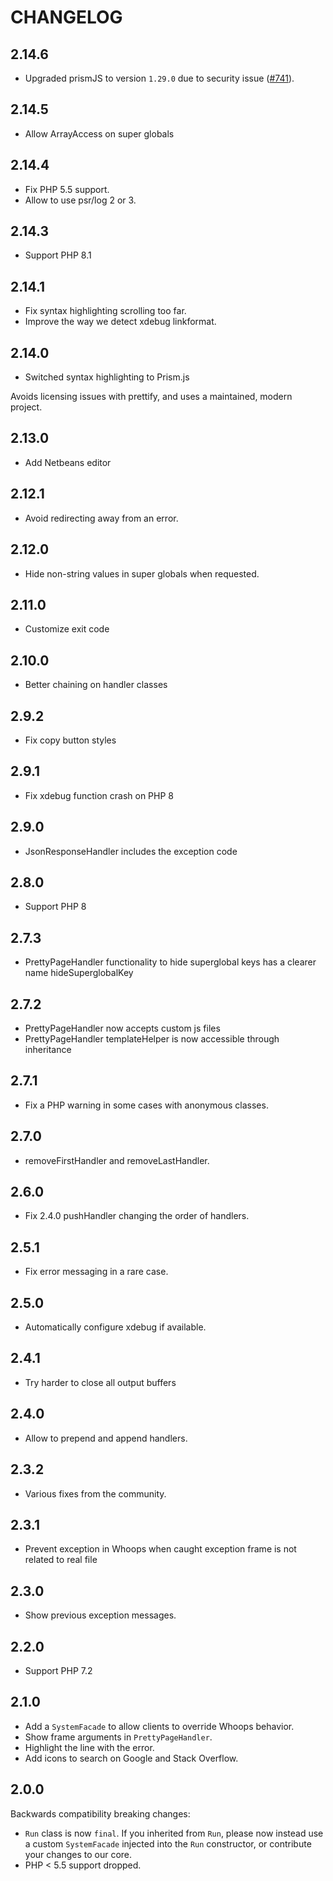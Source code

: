# CHANGELOG

## 2.14.6

* Upgraded prismJS to version `1.29.0` due to security issue ([#741][i741]).

[i741]: https://github.com/filp/whoops/pull/741

## 2.14.5

* Allow ArrayAccess on super globals

## 2.14.4

* Fix PHP 5.5 support.
* Allow to use psr/log 2 or 3.

## 2.14.3

* Support PHP 8.1

## 2.14.1

* Fix syntax highlighting scrolling too far.
* Improve the way we detect xdebug linkformat.

## 2.14.0

* Switched syntax highlighting to Prism.js

Avoids licensing issues with prettify, and uses a maintained, modern project.

## 2.13.0

* Add Netbeans editor

## 2.12.1

* Avoid redirecting away from an error.

## 2.12.0

* Hide non-string values in super globals when requested.

## 2.11.0

* Customize exit code

## 2.10.0

* Better chaining on handler classes

## 2.9.2

* Fix copy button styles

## 2.9.1

* Fix xdebug function crash on PHP 8

## 2.9.0

* JsonResponseHandler includes the exception code

## 2.8.0

* Support PHP 8

## 2.7.3

* PrettyPageHandler functionality to hide superglobal keys has a clearer name hideSuperglobalKey

## 2.7.2

* PrettyPageHandler now accepts custom js files
* PrettyPageHandler templateHelper is now accessible through inheritance

## 2.7.1

* Fix a PHP warning in some cases with anonymous classes.

## 2.7.0

* removeFirstHandler and removeLastHandler.

## 2.6.0

* Fix 2.4.0 pushHandler changing the order of handlers.

## 2.5.1

* Fix error messaging in a rare case.

## 2.5.0

* Automatically configure xdebug if available.

## 2.4.1

* Try harder to close all output buffers

## 2.4.0

* Allow to prepend and append handlers.

## 2.3.2

* Various fixes from the community.

## 2.3.1

* Prevent exception in Whoops when caught exception frame is not related to real file

## 2.3.0

* Show previous exception messages.

## 2.2.0

* Support PHP 7.2

## 2.1.0

* Add a `SystemFacade` to allow clients to override Whoops behavior.
* Show frame arguments in `PrettyPageHandler`.
* Highlight the line with the error.
* Add icons to search on Google and Stack Overflow.

## 2.0.0

Backwards compatibility breaking changes:

* `Run` class is now `final`. If you inherited from `Run`, please now instead use a custom `SystemFacade` injected into the `Run` constructor, or contribute your changes to our core.
* PHP < 5.5 support dropped.
